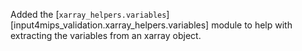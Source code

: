 Added the [`xarray_helpers.variables`][input4mips_validation.xarray_helpers.variables] module
to help with extracting the variables from an xarray object.
